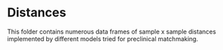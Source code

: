 # Distances
This folder contains numerous data frames of sample x sample distances implemented by different models tried for preclinical matchmaking.
